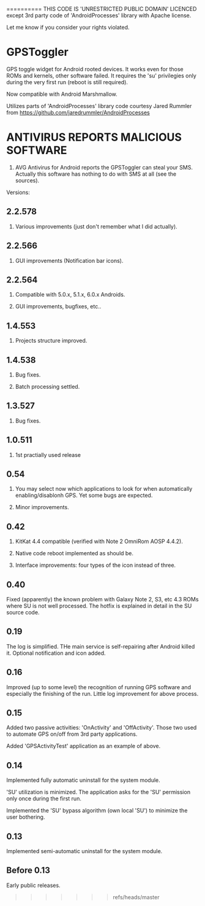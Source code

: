 ==========
THIS CODE IS 'UNRESTRICTED PUBLIC DOMAIN' LICENCED except 3rd party code of 'AndroidProcesses' library with Apache license.

Let me know if you consider your rights violated.


GPSToggler
==========

GPS toggle widget for Android rooted devices. It works even for those ROMs and kernels, other software failed.
It requires the 'su' privilegies only during the very first run (reboot is still required). 

Now compatible with Android Marshmallow.

Utilizes parts of 'AndroidProcesses' library code courtesy Jared Rummler from
https://github.com/jaredrummler/AndroidProcesses


ANTIVIRUS REPORTS MALICIOUS SOFTWARE
====================================

1. AVG Antivirus for Android reports the GPSToggler can steal your SMS. 
   Actually this software has nothing to do with SMS at all (see the sources).


Versions:


2.2.578
-------

1. Various improvements (just don't remember what I did actually).


2.2.566
-------

1. GUI improvements (Notification bar icons).


2.2.564
-------

1. Compatible with 5.0.x, 5.1.x, 6.0.x Androids.

2. GUI improvements, bugfixes, etc.. 


1.4.553
-------

1. Projects structure improved.


1.4.538
-------

1. Bug fixes.

2. Batch processing settled.


1.3.527
-------

1. Bug fixes.


1.0.511
-------

1. 1st practially used release


0.54
----

1. You may select now which applications to look for when automatically enabling/disablonh GPS. Yet some bugs are expected.

2. Minor improvements.


0.42
----

1. KitKat 4.4 compatible (verified with Note 2 OmniRom AOSP 4.4.2).

2. Native code reboot implemented as should be.

3. Interface improvements: four types of the icon instead of three. 



0.40
----

Fixed (apparently) the known problem with Galaxy Note 2, S3, etc 4.3 ROMs where SU is not well processed. 
The hotfix is explained in detail in the SU source code.


0.19
----

The log is simplified.
THe main service is self-repairing after Android killed it.
Optional notification and icon added.


0.16
----

Improved (up to some level) the recognition of running GPS software and especially the finishing of the run.
Little log improvement for above process.


0.15
----

Added two passive activities: 'OnActivity' and 'OffActivity'.
Those two used to automate GPS on/off from 3rd party applications.

Added 'GPSActivityTest' application as an example of above.


0.14
----

Implemented fully automatic uninstall for the system module. 

'SU' utilization is minimized. The application asks for the 'SU' permission only once during the first run.

Implemented the 'SU' bypass algorithm (own local 'SU') to minimize the user bothering. 


0.13
----

Implemented semi-automatic uninstall for the system module.


Before 0.13
-----------

Early public releases.

>>>>>>> refs/heads/master
